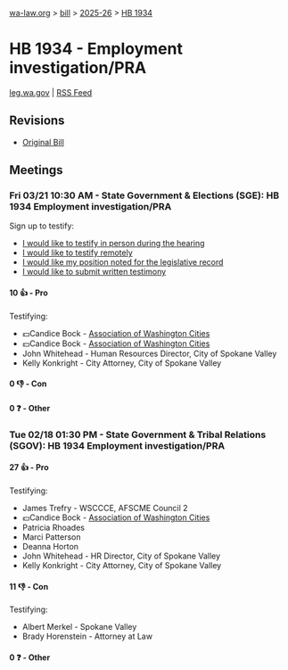 [wa-law.org](/) > [bill](/bill/) > [2025-26](/bill/2025-26/) > [HB 1934](/bill/2025-26/hb/1934/)

# HB 1934 - Employment investigation/PRA
[leg.wa.gov](https://app.leg.wa.gov/billsummary?BillNumber=1934&Year=2025&Initiative=false) | [RSS Feed](./rss.xml)

## Revisions
* [Original Bill](1/)

## Meetings
### Fri 03/21 10:30 AM - State Government & Elections (SGE): HB 1934 Employment investigation/PRA
Sign up to testify:
* [I would like to testify in person during the hearing](https://app.leg.wa.gov/csi/Testifier/Add?chamber=House&mId=33037&aId=165865&caId=26551&tId=1)
* [I would like to testify remotely](https://app.leg.wa.gov/csi/Testifier/Add?chamber=House&mId=33037&aId=165865&caId=26551&tId=2)
* [I would like my position noted for the legislative record](https://app.leg.wa.gov/csi/Testifier/Add?chamber=House&mId=33037&aId=165865&caId=26551&tId=3)
* [I would like to submit written testimony](https://app.leg.wa.gov/csi/Testifier/Add?chamber=House&mId=33037&aId=165865&caId=26551&tId=4)

#### 10 👍 - Pro
Testifying:
* 💵Candice Bock - [Association of Washington Cities](/org/association_of_washington_cities/)
* 💵Candice Bock - [Association of Washington Cities](/org/association_of_washington_cities/)
* John Whitehead - Human Resources Director, City of Spokane Valley
* Kelly Konkright - City Attorney, City of Spokane Valley

#### 0 👎 - Con

#### 0 ❓ - Other

### Tue 02/18 01:30 PM - State Government & Tribal Relations (SGOV): HB 1934 Employment investigation/PRA
#### 27 👍 - Pro
Testifying:
* James Trefry - WSCCCE, AFSCME Council 2
* 💵Candice Bock - [Association of Washington Cities](/org/association_of_washington_cities/)
* Patricia Rhoades
* Marci Patterson
* Deanna Horton
* John Whitehead - HR Director, City of Spokane Valley
* Kelly Konkright - City Attorney, City of Spokane Valley

#### 11 👎 - Con
Testifying:
* Albert Merkel - Spokane Valley
* Brady Horenstein - Attorney at Law

#### 0 ❓ - Other
